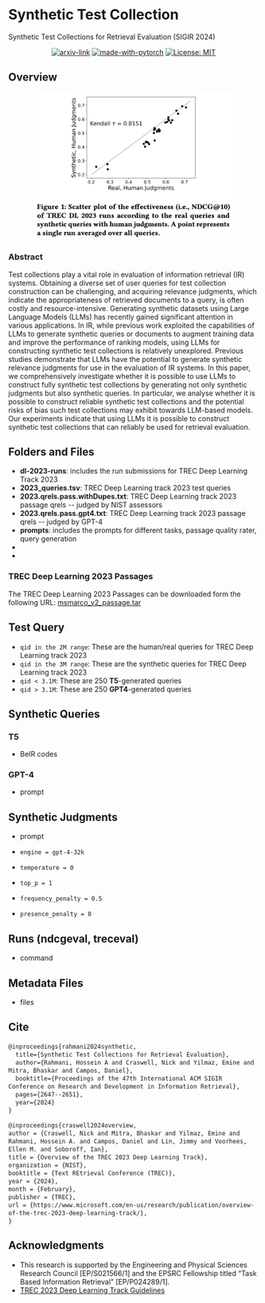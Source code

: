 # Synthetic Test Collection
Synthetic Test Collections for Retrieval Evaluation (SIGIR 2024)

<div align="center">

  [![arxiv-link](https://img.shields.io/badge/Paper-PDF-red?style=flat&logo=arXiv&logoColor=red)](https://arxiv.org/pdf/2405.07767)
  [![made-with-pytorch](https://img.shields.io/badge/Made%20with-PyTorch-brightgreen)](https://pytorch.org/)
  [![License: MIT](https://img.shields.io/badge/License-MIT-yellow.svg)](https://opensource.org/licenses/MIT)
</div>

## Overview
<p align="center">
  <img src="figs/synthetic-queries.png" width="400">
</a>
<br />

### Abstract
Test collections play a vital role in evaluation of information retrieval (IR) systems. Obtaining a diverse set of user queries for test collection construction can be challenging, and acquiring relevance judgments, which indicate the appropriateness of retrieved documents to a query, is often costly and resource-intensive. Generating synthetic datasets using Large Language Models (LLMs) has recently gained significant attention in various applications. In IR, while previous work exploited the capabilities of LLMs to generate synthetic queries or documents to augment training data and improve the performance of ranking models, using LLMs for constructing synthetic test collections is relatively unexplored. Previous studies demonstrate that LLMs have the potential to generate synthetic relevance judgments for use in the evaluation of IR systems. In this paper, we comprehensively investigate whether it is possible to use LLMs to construct fully synthetic test collections by generating not only synthetic judgments but also synthetic queries. In particular, we analyse whether it is possible to construct reliable synthetic test collections and the potential risks of bias such test collections may exhibit towards LLM-based models. Our experiments indicate that using LLMs it is possible to construct synthetic test collections that can reliably be used for retrieval evaluation.

## Folders and Files
- __dl-2023-runs__: includes the run submissions for TREC Deep Learning Track 2023
- __2023_queries.tsv__: TREC Deep Learning track 2023 test queries
- __2023.qrels.pass.withDupes.txt__: TREC Deep Learning track 2023 passage qrels -- judged by NIST assessors
- __2023.qrels.pass.gpt4.txt__: TREC Deep Learning track 2023 passage qrels -- judged by GPT-4
- __prompts__: includes the prompts for different tasks, passage quality rater, query generation
-
-

### TREC Deep Learning 2023 Passages
The TREC Deep Learning 2023 Passages can be downloaded form the following URL: <a href="https://msmarco.z22.web.core.windows.net/msmarcoranking/msmarco_v2_passage.tar" target="_blank">msmarco_v2_passage.tar</a>

## Test Query
- `qid in the 2M range`: These are the human/real queries for TREC Deep Learning track 2023
- `qid in the 3M range`: These are the synthetic queries for TREC Deep Learning track 2023
- `qid < 3.1M`: These are 250 **T5**-generated queries
- `qid > 3.1M`: These are 250 **GPT4**-generated queries

## Synthetic Queries

### T5

- BeIR codes

### GPT-4

- prompt

## Synthetic Judgments

- prompt

- `engine = gpt-4-32k`
- `temperature = 0`
- `top_p = 1`
- `frequency_penalty = 0.5`
- `presence_penalty = 0`

## Runs (ndcgeval, treceval)

- command

## Metadata Files

- files

## Cite
```
@inproceedings{rahmani2024synthetic,
  title={Synthetic Test Collections for Retrieval Evaluation},
  author={Rahmani, Hossein A and Craswell, Nick and Yilmaz, Emine and Mitra, Bhaskar and Campos, Daniel},
  booktitle={Proceedings of the 47th International ACM SIGIR Conference on Research and Development in Information Retrieval},
  pages={2647--2651},
  year={2024}
}
```

```
@inproceedings{craswell2024overview,
author = {Craswell, Nick and Mitra, Bhaskar and Yilmaz, Emine and Rahmani, Hossein A. and Campos, Daniel and Lin, Jimmy and Voorhees, Ellen M. and Soboroff, Ian},
title = {Overview of the TREC 2023 Deep Learning Track},
organization = {NIST},
booktitle = {Text REtrieval Conference (TREC)},
year = {2024},
month = {February},
publisher = {TREC},
url = {https://www.microsoft.com/en-us/research/publication/overview-of-the-trec-2023-deep-learning-track/},
}
```

## Acknowledgments
- This research is supported by the Engineering and Physical Sciences Research Council [EP/S021566/1] and the EPSRC Fellowship titled “Task Based Information Retrieval” [EP/P024289/1].
- <a href="https://microsoft.github.io/msmarco/TREC-Deep-Learning.html" target="_blank">TREC 2023 Deep Learning Track Guidelines</a>